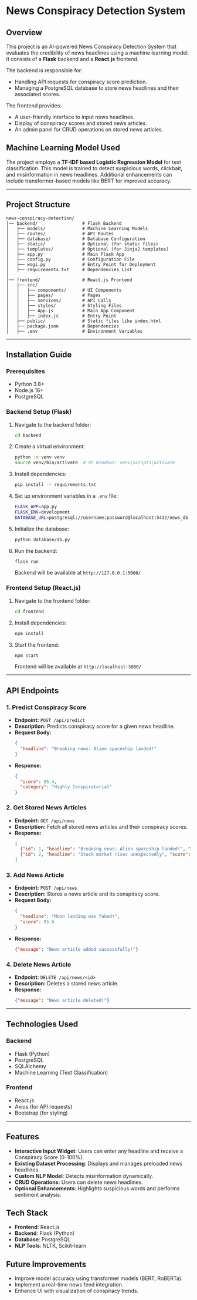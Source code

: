 # News Conspiracy Detection System

## Overview
This project is an AI-powered News Conspiracy Detection System that evaluates the credibility of news headlines using a machine learning model. It consists of a **Flask** backend and a **React.js** frontend.

The backend is responsible for:
- Handling API requests for conspiracy score prediction.
- Managing a PostgreSQL database to store news headlines and their associated scores.

The frontend provides:
- A user-friendly interface to input news headlines.
- Display of conspiracy scores and stored news articles.
- An admin panel for CRUD operations on stored news articles.

## Machine Learning Model Used
The project employs a **TF-IDF based Logistic Regression Model** for text classification. This model is trained to detect suspicious words, clickbait, and misinformation in news headlines. Additional enhancements can include transformer-based models like BERT for improved accuracy.


---

## Project Structure
```
news-conspiracy-detection/
│── backend/                 # Flask Backend
│   ├── models/              # Machine Learning Models
│   ├── routes/              # API Routes
│   ├── database/            # Database Configuration
│   ├── static/              # Optional (for static files)
│   ├── templates/           # Optional (for Jinja2 templates)
│   ├── app.py               # Main Flask App
│   ├── config.py            # Configuration File
│   ├── wsgi.py              # Entry Point for Deployment
│   ├── requirements.txt     # Dependencies List
│
│── frontend/                # React.js Frontend
│   ├── src/
│   │   ├── components/      # UI Components
│   │   ├── pages/           # Pages
│   │   ├── services/        # API Calls
│   │   ├── styles/          # Styling Files
│   │   ├── App.js           # Main App Component
│   │   ├── index.js         # Entry Point
│   ├── public/              # Static files like index.html
│   ├── package.json         # Dependencies
│   ├── .env                 # Environment Variables
```

---

## Installation Guide

### Prerequisites
- Python 3.8+
- Node.js 16+
- PostgreSQL

### Backend Setup (Flask)
1. Navigate to the backend folder:
   ```sh
   cd backend
   ```
2. Create a virtual environment:
   ```sh
   python -m venv venv
   source venv/bin/activate  # On Windows: venv\Scripts\activate
   ```
3. Install dependencies:
   ```sh
   pip install -r requirements.txt
   ```
4. Set up environment variables in a `.env` file:
   ```sh
   FLASK_APP=app.py
   FLASK_ENV=development
   DATABASE_URL=postgresql://username:password@localhost:5432/news_db
   ```
5. Initialize the database:
   ```sh
   python database/db.py
   ```
6. Run the backend:
   ```sh
   flask run
   ```
   Backend will be available at `http://127.0.0.1:5000/`

### Frontend Setup (React.js)
1. Navigate to the frontend folder:
   ```sh
   cd frontend
   ```
2. Install dependencies:
   ```sh
   npm install
   ```
3. Start the frontend:
   ```sh
   npm start
   ```
   Frontend will be available at `http://localhost:3000/`

---

## API Endpoints

### 1. Predict Conspiracy Score
- **Endpoint:** `POST /api/predict`
- **Description:** Predicts conspiracy score for a given news headline.
- **Request Body:**
  ```json
  {
    "headline": "Breaking news: Alien spaceship landed!"
  }
  ```
- **Response:**
  ```json
  {
    "score": 85.4,
    "category": "Highly Conspiratorial"
  }
  ```

### 2. Get Stored News Articles
- **Endpoint:** `GET /api/news`
- **Description:** Fetch all stored news articles and their conspiracy scores.
- **Response:**
  ```json
  [
    {"id": 1, "headline": "Breaking news: Alien spaceship landed!", "score": 85.4},
    {"id": 2, "headline": "Stock market rises unexpectedly", "score": 20.3}
  ]
  ```

### 3. Add News Article
- **Endpoint:** `POST /api/news`
- **Description:** Stores a news article and its conspiracy score.
- **Request Body:**
  ```json
  {
    "headline": "Moon landing was faked!",
    "score": 95.6
  }
  ```
- **Response:**
  ```json
  {"message": "News article added successfully!"}
  ```

### 4. Delete News Article
- **Endpoint:** `DELETE /api/news/<id>`
- **Description:** Deletes a stored news article.
- **Response:**
  ```json
  {"message": "News article deleted!"}
  ```

---

## Technologies Used
### **Backend**
- Flask (Python)
- PostgreSQL
- SQLAlchemy
- Machine Learning (Text Classification)

### **Frontend**
- React.js
- Axios (for API requests)
- Bootstrap (for styling)

---


## Features
- **Interactive Input Widget**: Users can enter any headline and receive a Conspiracy Score (0-100%).
- **Existing Dataset Processing**: Displays and manages preloaded news headlines.
- **Custom NLP Model**: Detects misinformation dynamically.
- **CRUD Operations**: Users can delete news headlines.
- **Optional Enhancements**: Highlights suspicious words and performs sentiment analysis.

## Tech Stack
- **Frontend**: React.js
- **Backend**: Flask (Python)
- **Database**: PostgreSQL
- **NLP Tools**: NLTK, Scikit-learn


## Future Improvements
- Improve model accuracy using transformer models (BERT, RoBERTa).
- Implement a real-time news feed integration.
- Enhance UI with visualization of conspiracy trends.




